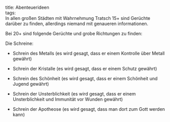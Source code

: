 title: Abenteuerideen  
tags:   
In allen großen Städten mit Wahrnehmung Tratsch 15+ sind Gerüchte darüber zu finden, allerdings niemand mit genaueren informationen.   

Bei 20+ sind folgende Gerüchte und grobe Richtungen zu finden:   

Die Schreine:  

  



* Schrein des Metalls (es wird gesagt, dass er einem Kontrolle über Metall gewährt)

* Schrein der Kristalle (es wird gesagt, dass er einem Schutz gewährt)

* Schrein des Schönheit (es wird gesagt, dass er einem Schönheit und Jugend gewährt)

* Schrein der Unsterblichkeit (es wird gesagt, dass er einem Unsterblichkeit und Immunität vor Wunden gewährt)

* Schrein der Apotheose (es wird gesagt, dass man dort zum Gott werden kann)



